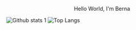
<p align="center">Hello World, I'm Berna

![Github stats 1](https://github-readme-stats.vercel.app/api?username=bernaysl&show_icons=true&theme=radical) ![Top Langs](https://github-readme-stats.vercel.app/api/top-langs/?username=bernaysl&layout=compact&theme=radical)
</p>

<!--
**bernaysl/bernaysl** is a ✨ _special_ ✨ repository because its `README.md` (this file) appears on your GitHub profile.

Here are some ideas to get you started:

- 🔭 I’m currently working on 
- 🌱 I’m currently learning ...
- 👯 I’m looking to collaborate on ...
- 🤔 I’m looking for help with ...
- 💬 Ask me about ...
- 📫 How to reach me: ...
- 😄 Pronouns: ...
- ⚡ Fun fact: ...


-->
